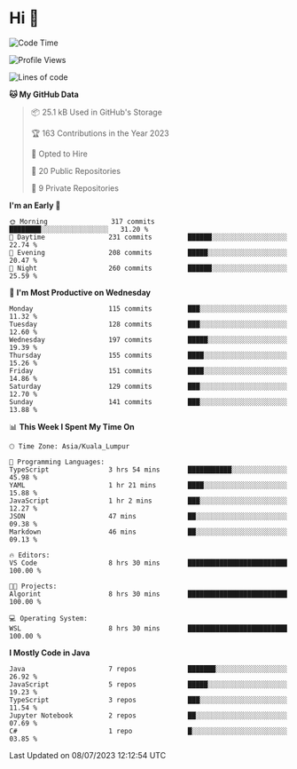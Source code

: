 <h1>Hi 👋</h1>

<!--START_SECTION:waka-->
![Code Time](http://img.shields.io/badge/Code%20Time-259%20hrs%2056%20mins-blue)

![Profile Views](http://img.shields.io/badge/Profile%20Views-0-blue)

![Lines of code](https://img.shields.io/badge/From%20Hello%20World%20I%27ve%20Written-1.1%20million%20lines%20of%20code-blue)

**🐱 My GitHub Data** 

> 📦 25.1 kB Used in GitHub's Storage 
 > 
> 🏆 163 Contributions in the Year 2023
 > 
> 💼 Opted to Hire
 > 
> 📜 20 Public Repositories 
 > 
> 🔑 9 Private Repositories 
 > 
**I'm an Early 🐤** 

```text
🌞 Morning                317 commits         ████████░░░░░░░░░░░░░░░░░   31.20 % 
🌆 Daytime                231 commits         ██████░░░░░░░░░░░░░░░░░░░   22.74 % 
🌃 Evening                208 commits         █████░░░░░░░░░░░░░░░░░░░░   20.47 % 
🌙 Night                  260 commits         ██████░░░░░░░░░░░░░░░░░░░   25.59 % 
```
📅 **I'm Most Productive on Wednesday** 

```text
Monday                   115 commits         ███░░░░░░░░░░░░░░░░░░░░░░   11.32 % 
Tuesday                  128 commits         ███░░░░░░░░░░░░░░░░░░░░░░   12.60 % 
Wednesday                197 commits         █████░░░░░░░░░░░░░░░░░░░░   19.39 % 
Thursday                 155 commits         ████░░░░░░░░░░░░░░░░░░░░░   15.26 % 
Friday                   151 commits         ████░░░░░░░░░░░░░░░░░░░░░   14.86 % 
Saturday                 129 commits         ███░░░░░░░░░░░░░░░░░░░░░░   12.70 % 
Sunday                   141 commits         ███░░░░░░░░░░░░░░░░░░░░░░   13.88 % 
```


📊 **This Week I Spent My Time On** 

```text
🕑︎ Time Zone: Asia/Kuala_Lumpur

💬 Programming Languages: 
TypeScript               3 hrs 54 mins       ███████████░░░░░░░░░░░░░░   45.98 % 
YAML                     1 hr 21 mins        ████░░░░░░░░░░░░░░░░░░░░░   15.88 % 
JavaScript               1 hr 2 mins         ███░░░░░░░░░░░░░░░░░░░░░░   12.27 % 
JSON                     47 mins             ██░░░░░░░░░░░░░░░░░░░░░░░   09.38 % 
Markdown                 46 mins             ██░░░░░░░░░░░░░░░░░░░░░░░   09.13 % 

🔥 Editors: 
VS Code                  8 hrs 30 mins       █████████████████████████   100.00 % 

🐱‍💻 Projects: 
Algorint                 8 hrs 30 mins       █████████████████████████   100.00 % 

💻 Operating System: 
WSL                      8 hrs 30 mins       █████████████████████████   100.00 % 
```

**I Mostly Code in Java** 

```text
Java                     7 repos             ███████░░░░░░░░░░░░░░░░░░   26.92 % 
JavaScript               5 repos             █████░░░░░░░░░░░░░░░░░░░░   19.23 % 
TypeScript               3 repos             ███░░░░░░░░░░░░░░░░░░░░░░   11.54 % 
Jupyter Notebook         2 repos             ██░░░░░░░░░░░░░░░░░░░░░░░   07.69 % 
C#                       1 repo              █░░░░░░░░░░░░░░░░░░░░░░░░   03.85 % 
```




 Last Updated on 08/07/2023 12:12:54 UTC
<!--END_SECTION:waka-->
